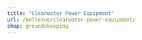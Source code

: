 ```yaml
---
title: "Clearwater Power Equipment"
url: /bellevue/clearwater-power-equipment/
shop: groundskeeping
---
```

